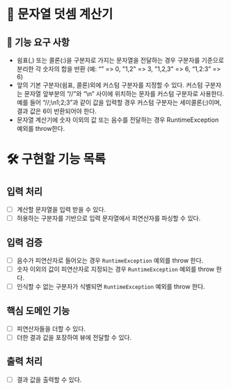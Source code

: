 # 🚀 문자열 덧셈 계산기

## 📒 기능 요구 사항
- 쉼표(,) 또는 콜론(:)을 구분자로 가지는 문자열을 전달하는 경우 구분자를 기준으로 분리한 각 숫자의 합을 반환 (예: “” => 0, "1,2" => 3, "1,2,3" => 6, “1,2:3” => 6)
- 앞의 기본 구분자(쉼표, 콜론)외에 커스텀 구분자를 지정할 수 있다. 커스텀 구분자는 문자열 앞부분의 “//”와 “\n” 사이에 위치하는 문자를 커스텀 구분자로 사용한다. 예를 들어 “//;\n1;2;3”과 같이 값을 입력할 경우 커스텀 구분자는 세미콜론(;)이며, 결과 값은 6이 반환되어야 한다.
- 문자열 계산기에 숫자 이외의 값 또는 음수를 전달하는 경우 RuntimeException 예외를 throw한다.

# 🛠️ 구현할 기능 목록 
## 입력 처리 
- [ ] 계산할 문자열을 입력 받을 수 있다.
- [ ] 허용하는 구분자를 기반으로 입력 문자열에서 피연산자를 파싱할 수 있다.

## 입력 검증
- [ ] 음수가 피연산자로 들어오는 경우 ```RuntimeException``` 예외를 throw 한다.
- [ ] 숫자 이외의 값이 피연산자로 지정되는 경우 ```RuntimeException``` 예외를 throw 한다.
- [ ] 인식할 수 없는 구분자가 식별되면 ```RuntimeException``` 예외를 throw 한다.

## 핵심 도메인 기능
- [ ] 피연산자들을 더할 수 있다.
- [ ] 더한 결과 값을 포장하여 뷰에 전달할 수 있다.

## 출력 처리
- [ ] 결과 값을 출력할 수 있다. 
